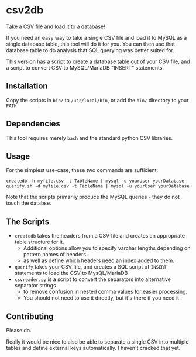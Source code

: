 # csv2db

Take a CSV file and load it to a database!

If you need an easy way to take a single CSV file and load it to MySQL as a single database table, this tool will do it for you. You can then use that database table to do analysis that SQL querying was better suited for.

This version has a script to create a database table out of your CSV file, and a script to convert CSV to MySQL/MariaDB "INSERT" statements.

## Installation

Copy the scripts in `bin/` to `/usr/local/bin`, or add the `bin/` directory to your `PATH`

## Dependencies

This tool requires merely `bash` and the standard python CSV libraries.

## Usage

For the simplest use-case, these two commands are sufficient:

	createdb -h myfile.csv -t TableName | mysql -u yourUser yourDatabase
	querify.sh -d myfile.csv -t TableName | mysql -u yourUser yourDatabase

Note that the scripts primarily produce the MySQL queries - they do not touch the databse.

## The Scripts

* `createdb` takes the headers from a CSV file and creates an appropriate table structure for it.
	* Additional options allow you to specify varchar lengths depending on pattern names of headers
	* as well as define which headers need an index added to them.
* `querify` takes your CSV file, and creates a SQL script of `INSERT` statements to load the CSV to MysQL/MariaDB
* `csvreader.py` is a script to convert the separators into alternative separator strings
	* to remove confusion in nested comma values for easier processing.
	* You should not need to use it directly, but it's there if you need it

## Contributing

Please do.

Really it would be nice to also be able to separate a single CSV into multiple tables and define external keys automatically. I haven't cracked that yet.
